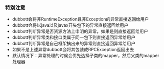 ### 特别注意
- dubbott会将非RuntimeException且非Exception的异常直接返回给用户
- dubbott会将以java以及javax开头包下的异常直接返回给用户
- dubbott判断异常是否资源方法上申明的异常，如果是则直接返回给用户
- dubbott判断异常类和接口类属于同一包下则直接返回异常给用户
- dubbott判断异常是自己框架搞出来的异常则直接返回异常给用户
- 如果不是上述异常dubbott会将其包装成RPCException返回出去
- 默认情况下：异常处理的时候会优先选择子类的mapper，然后父类的mapper处理器
